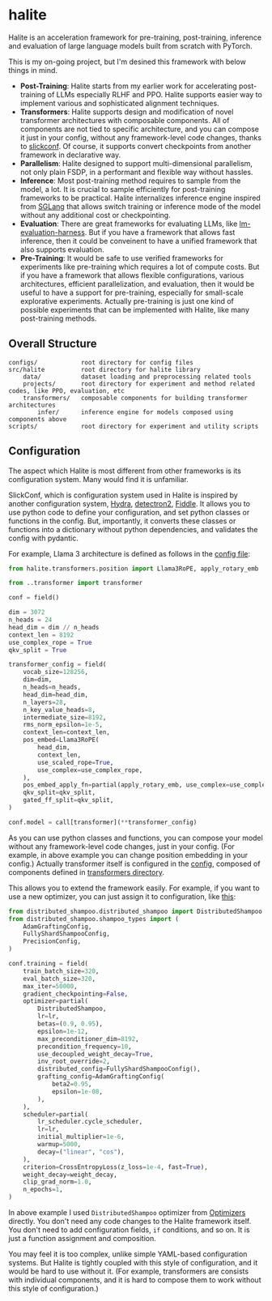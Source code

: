# halite

Halite is an acceleration framework for pre-training, post-training, inference and evaluation of large language models built from scratch with PyTorch.

This is my on-going project, but I'm desined this framework with below things in mind.

- **Post-Training**: Halite starts from my earlier work for accelerating post-training of LLMs especially RLHF and PPO. Halite supports easier way to implement various and sophisticated alignment techniques.
- **Transformers**: Halite supports design and modification of novel transformer architectures with composable components. All of components are not tied to specific architecture, and you can compose it just in your config, without any framework-level code changes, thanks to [slickconf](https://github.com/rosinality/slickconf). Of course, it supports convert checkpoints from another framework in declarative way.
- **Parallelism**: Halite designed to support multi-dimensional parallelism, not only plain FSDP, in a performant and flexible way without hassles.
- **Inference**: Most post-training method requires to sample from the model, a lot. It is crucial to sample efficiently for post-training frameworks to be practical. Halite internalizes inference engine inspired from [SGLang](https://github.com/sgl-project/sglang) that allows switch training or inference mode of the model without any additional cost or checkpointing.
- **Evaluation**: There are great frameworks for evaluating LLMs, like [lm-evaluation-harness](https://github.com/EleutherAI/lm-evaluation-harness). But if you have a framework that allows fast inference, then it could be conveinent to have a unified framework that also supports evaluation.
- **Pre-Training**: It would be safe to use verified frameworks for experiments like pre-training which requires a lot of compute costs. But if you have a framework that allows flexible configurations, various architectures, efficient parallelization, and evaluation, then it would be useful to have a support for pre-training, especially for small-scale explorative experiments. Actually pre-training is just one kind of possible experiments that can be implemented with Halite, like many post-training methods.

## Overall Structure

```
configs/            root directory for config files
src/halite          root directory for halite library
    data/           dataset loading and preprocessing related tools
    projects/       root directory for experiment and method related codes, like PPO, evaluation, etc
    transformers/   composable components for building transformer architectures
        infer/      inference engine for models composed using components above
scripts/            root directory for experiment and utility scripts
```

## Configuration

The aspect which Halite is most different from other frameworks is its configuration system. Many would find it is unfamiliar.

SlickConf, which is configuration system used in Halite is inspired by another configuration system, [Hydra](https://hydra.cc/), [detectron2](https://detectron2.readthedocs.io/en/latest/tutorials/lazyconfigs.html), [Fiddle](https://github.com/google/fiddle). It allows you to use python code to define your configuration, and set python classes or functions in the config. But, importantly, it converts these classes or functions into a dictionary without python dependencies, and validates the config with pydantic.

For example, Llama 3 architecture is defined as follows in the [config file](https://github.com/rosinality/halite/blob/main/configs/models/llama/llama3_2_3b.py):

```python
from halite.transformers.position import Llama3RoPE, apply_rotary_emb

from ..transformer import transformer

conf = field()

dim = 3072
n_heads = 24
head_dim = dim // n_heads
context_len = 8192
use_complex_rope = True
qkv_split = True

transformer_config = field(
    vocab_size=128256,
    dim=dim,
    n_heads=n_heads,
    head_dim=head_dim,
    n_layers=28,
    n_key_value_heads=8,
    intermediate_size=8192,
    rms_norm_epsilon=1e-5,
    context_len=context_len,
    pos_embed=Llama3RoPE(
        head_dim,
        context_len,
        use_scaled_rope=True,
        use_complex=use_complex_rope,
    ),
    pos_embed_apply_fn=partial(apply_rotary_emb, use_complex=use_complex_rope),
    qkv_split=qkv_split,
    gated_ff_split=qkv_split,
)

conf.model = call[transformer](**transformer_config)
```

As you can use python classes and functions, you can compose your model without any framework-level code changes, just in your config. (For example, in above example you can change position embedding in your config.) Actually transformer itself is configured in the [config](https://github.com/rosinality/halite/blob/main/configs/models/transformer.py), composed of components defined in [transformers directory](https://github.com/rosinality/halite/tree/main/src/halite/transformers).

This allows you to extend the framework easily. For example, if you want to use a new optimizer, you can just assign it to configuration, like [this](https://github.com/rosinality/halite/blob/main/configs/lm/scale_383m_shampoo.py):

```python
from distributed_shampoo.distributed_shampoo import DistributedShampoo
from distributed_shampoo.shampoo_types import (
    AdamGraftingConfig,
    FullyShardShampooConfig,
    PrecisionConfig,
)

conf.training = field(
    train_batch_size=320,
    eval_batch_size=320,
    max_iter=50000,
    gradient_checkpointing=False,
    optimizer=partial(
        DistributedShampoo,
        lr=lr,
        betas=(0.9, 0.95),
        epsilon=1e-12,
        max_preconditioner_dim=8192,
        precondition_frequency=10,
        use_decoupled_weight_decay=True,
        inv_root_override=2,
        distributed_config=FullyShardShampooConfig(),
        grafting_config=AdamGraftingConfig(
            beta2=0.95,
            epsilon=1e-08,
        ),
    ),
    scheduler=partial(
        lr_scheduler.cycle_scheduler,
        lr=lr,
        initial_multiplier=1e-6,
        warmup=5000,
        decay=("linear", "cos"),
    ),
    criterion=CrossEntropyLoss(z_loss=1e-4, fast=True),
    weight_decay=weight_decay,
    clip_grad_norm=1.0,
    n_epochs=1,
)
```

In above example I used `DistributedShampoo` optimizer from [Optimizers](https://github.com/facebookresearch/optimizers) directly. You don't need any code changes to the Halite framework itself. You don't need to add configuration fields, `if` conditions, and so on. It is just a function assignment and composition.

You may feel it is too complex, unlike simple YAML-based configuration systems. But Halite is tightly coupled with this style of configuration, and it would be hard to use without it. (For example, transformers are consists with individual components, and it is hard to compose them to work without this style of configuration.)
